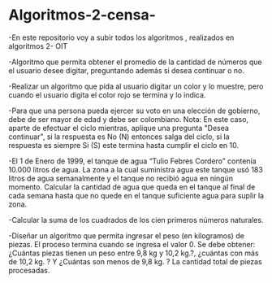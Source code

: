 # Algoritmos-2-censa-
-En este repositorio voy a subir  todos los algoritmos , realizados en algoritmos 2- OIT

-Algoritmo que permita obtener el promedio de la cantidad de números que el usuario desee digitar, preguntando además si desea continuar o no.

 -Realizar un algoritmo que pida al usuario digitar un color y lo muestre, pero cuando el usuario digita el color rojo se termina y lo indica.
 
 -Para que una persona pueda ejercer su voto en una elección de gobierno, debe de ser mayor de edad y debe ser colombiano.
	Nota: En este caso, aparte de efectuar el ciclo mientras, aplique una pregunta "Desea 
	continuar", si la respuesta es No (N) entonces salga del ciclo, si la respuesta es siempre Si
	(S) este termina hasta cumplir el ciclo en 10.
 
 -El 1 de Enero de 1999, el tanque de agua “Tulio Febres Cordero” contenía 10.000 litros de agua. La zona a la cual suministra agua este tanque usó 183 litros de agua semanalmente y el tanque no recibió agua en ningún momento. Calcular la cantidad de agua que queda en el tanque al final de cada semana hasta que no quede en el tanque suficiente agua para suplir la zona.

 -Calcular la suma de los cuadrados de los cien primeros números naturales.
 
  -Diseñar un algoritmo que permita ingresar el peso (en kilogramos) de piezas. El proceso termina cuando se ingresa el valor 0. Se debe obtener:
	 ¿Cuántas piezas tienen un peso entre 9,8 kg y 10,2 kg.?, ¿cuántas con más de 10,2 kg. ? Y ¿Cuántas son menos de 9,8 kg. ?
	 La cantidad total de piezas procesadas.
